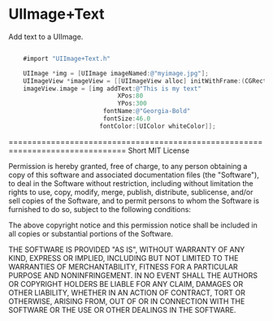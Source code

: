 UIImage+Text
============

Add text to a UIImage.

``` objective-c

    #import "UIImage+Text.h"

    UIImage *img = [UIImage imageNamed:@"myimage.jpg"];
    UIImageView *imageView = [[UIImageView alloc] initWithFrame:(CGRect){CGPointZero, img.size}];
    imageView.image = [img addText:@"This is my text"
                              XPos:80
                              YPos:300
                          fontName:@"Georgia-Bold"
                          fontSize:46.0
                         fontColor:[UIColor whiteColor]];

```


===============================================================================
  Short MIT License

  Permission is hereby granted, free of charge, to any person obtaining
  a copy of this software and associated documentation files (the "Software"),
  to deal in the Software without restriction, including
  without limitation the rights to use, copy, modify, merge, publish,
  distribute, sublicense, and/or sell copies of the Software, and to
  permit persons to whom the Software is furnished to do so, subject to
  the following conditions:

  The above copyright notice and this permission notice shall be
  included in all copies or substantial portions of the Software.

  THE SOFTWARE IS PROVIDED "AS IS", WITHOUT WARRANTY OF ANY KIND,
  EXPRESS OR IMPLIED, INCLUDING BUT NOT LIMITED TO THE WARRANTIES OF
  MERCHANTABILITY, FITNESS FOR A PARTICULAR PURPOSE AND
  NONINFRINGEMENT. IN NO EVENT SHALL THE AUTHORS OR COPYRIGHT HOLDERS BE
  LIABLE FOR ANY CLAIM, DAMAGES OR OTHER LIABILITY, WHETHER IN AN ACTION
  OF CONTRACT, TORT OR OTHERWISE, ARISING FROM, OUT OF OR IN CONNECTION
  WITH THE SOFTWARE OR THE USE OR OTHER DEALINGS IN THE SOFTWARE.

